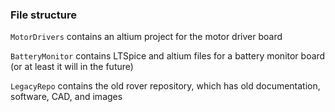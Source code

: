 ### File structure

`MotorDrivers` contains an altium project for the motor driver board

`BatteryMonitor` contains LTSpice and altium files for a battery monitor board (or at least it will in the future)

`LegacyRepo` contains the old rover repository, which has old documentation, software, CAD, and images